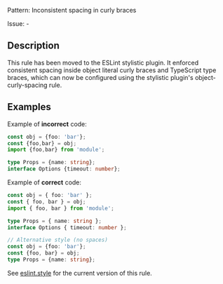 Pattern: Inconsistent spacing in curly braces

Issue: -

## Description

This rule has been moved to the ESLint stylistic plugin. It enforced consistent spacing inside object literal curly braces and TypeScript type braces, which can now be configured using the stylistic plugin's object-curly-spacing rule.

## Examples

Example of **incorrect** code:
```ts
const obj = {foo: 'bar'};
const {foo,bar} = obj;
import {foo,bar} from 'module';

type Props = {name: string};
interface Options {timeout: number};
```

Example of **correct** code:
```ts
const obj = { foo: 'bar' };
const { foo, bar } = obj;
import { foo, bar } from 'module';

type Props = { name: string };
interface Options { timeout: number };

// Alternative style (no spaces)
const obj = {foo: 'bar'};
const {foo, bar} = obj;
type Props = {name: string};
```

See [eslint.style](https://eslint.style) for the current version of this rule.